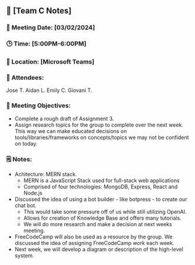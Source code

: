 ## 📝 [Team C Notes]
### 📅 Meeting Date: [03/02/2024]
### 🕒 Time: [5:00PM-6:00PM]
### 📍 Location: [Microsoft Teams]


### 📣 Attendees:
Jose T.
Aidan L.
Emily C.
Giovani T.

### 🎯 Meeting Objectives:
- Complete a rough draft of Assignment 3.
- Assign research topics for the group to complete over  the next week. This way we can make educated decisions on tools/libraries/frameworks on concepts/topics we may not be confident on today.  

### 🗒️ Notes:
- Achitecture: MERN stack.
    - MERN is a JavaScript Stack used for full-stack web applications
    - Comprised of four technologies: MongoDB, Express, React and Node.js
- Discussed the idea of using a bot builder - like botpress - to create our chat bot.
    - This would take some pressure off of us while still utilizing OpenAI.
    - Allows for creation of Knowledge Base and offers many tutorials.
    - We will do more research and make a decision at next weeks meeting.
- FreeCodeCamp will also be used as a resource by the group. We discussed the idea of assigning FreeCodeCamp work each week.
- Next week, we will develop a diagram or description of the high-level system.


